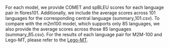 For each model, we provide COMET and spBLEU scores for each language pair in flores101. Additionally, 
we include the average scores across 101 languages for the corresponding central language (summary_101.csv). 
To compare with the m2m100 model, which supports only 85 languages, 
we also provide the average scores across those 85 languages (summary_85.csv).
For the results of each language pair for M2M-100 and Lego-MT, please refer to the [Lego-MT](https://github.com/CONE-MT/Lego-MT).